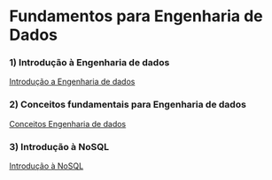 # Fundamentos para Engenharia de Dados

### 1) Introdução à Engenharia de dados

<div> 
<p><a href="">Introdução a Engenharia de dados</a></p>
</div> 

### 2) Conceitos fundamentais para Engenharia de dados

<div> 
<p><a href="">Conceitos Engenharia de dados</a></p>
</div> 

### 3) Introdução à NoSQL

<div> 
<p><a href="">Introdução à NoSQL</a></p>
</div> 


